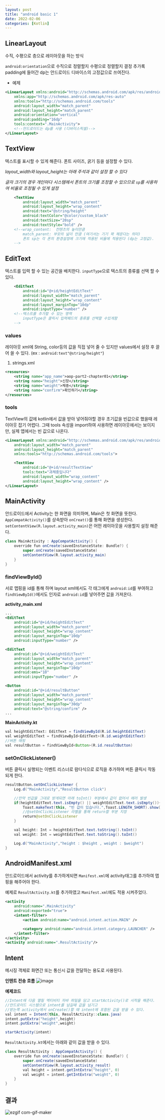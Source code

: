 ```yaml
---
layout: post
title: "android basic 1"
date: 2022-02-06
categories: [Kotlin]
---
```


## LinearLayout

수직, 수평으로 층으로 레이아웃을 하는 방식

`android:orientation`으로 수직으로 정렬할지 수평으로 정렬할지 결정 추가록 padding에 들어간 dp는 안드로이드 디바이스의 고정값으로 쓰여진다.

- 예제

```xml
<LinearLayout xmlns:android="http://schemas.android.com/apk/res/android"
    xmlns:app="http://schemas.android.com/apk/res-auto"
    xmlns:tools="http://schemas.android.com/tools"
    android:layout_width="match_parent"
    android:layout_height="match_parent"
    android:orientation="vertical"
    android:padding="16dp"
    tools:context=".MainActivity">
    <!--안드로이드는 dp를 사용 (디바이스픽셀)-->
</LinearLayout>
```

## TextView

텍스트를 표시할 수 있게 해준다. 폰트 사이즈, 굵기 등을 설정할 수 있다.

_layout_width와 layout_height는 아래 주석과 같이 설정 할 수 있다_

_글자 크기의 경우 개인마다 시스템에서 폰트의 크기를 조정할 수 있으므로 `sp`를 사용하여 비율로 조정될 수 있게 설정_

```xml
    <TextView
        android:layout_width="match_parent"
        android:layout_height="wrap_content"
        android:text="@string/height"
        android:textColor="@color/custom_black"
        android:textSize="20sp"
        android:textStyle="bold" />
    <!--wrap_content:  컨텐츠의 높이만큼
        match_parent: 부모의 넓이 만큼 (여기서는 기기 꽉 채운다는 의미)
        폰트 sp는 각 폰의 환경설정에 크기에 적용된 비율에 적용된다 (dp는 고정값).
    -->
```

## EditText

텍스트를 입력 할 수 있는 공간을 배치한다. `inputType`으로 텍스트의 종류를 선택 할 수 있다.

```xml
    <EditText
        android:id="@+id/heightEditText"
        android:layout_width="match_parent"
        android:layout_height="wrap_content"
        android:layout_marginTop="10dp"
        android:inputType="number" />
    <!--텍스트를 추가할 수 있는 영역
        inputType은 클릭시 입력패드의 종류를 선택할 수있게함
    -->
```

### values

레이아웃 xml에 String, color등의 값을 직접 넣어 줄 수 있지만 values에서 설정 후 끌어 쓸 수 있다. (ex : `android:text"@string/height"`)

1. strings.xml

```xml
<resources>
    <string name="app_name">aop-part2-chapter01</string>
    <string name="height">신장</string>
    <string name="weight">체중</string>
    <string name="confirm">확인하기</string>
</resources>
```

### tools

TextView의 값에 kotlin에서 값을 받아 넣어줘야할 경우 초기값을 빈값으로 했을때 레이아웃 잡기 어렵다. 그때 tools 속성을 import하여 사용하면 레이아웃에서는 보이지만, 실제 앱에서는 빈 값으로 나온다.

```xml
<LinearLayout xmlns:android="http://schemas.android.com/apk/res/android"
    android:layout_width="match_parent"
    android:layout_height="match_parent"
    xmlns:tools="http://schemas.android.com/tools">

    <TextView
        android:id="@+id/resultTextView"
        tools:text="과체중입니다"
        android:layout_width="wrap_content"
        android:layout_height="wrap_content" />
</LinearLayout>
```

## MainActivity

안드로이드에서 Activity는 한 화면을 의미하며, Main은 첫 화면을 뜻한다. `AppCompatActivity()`를 상속받아 `onCreat()`를 통해 화면을 생성한다. `setContentView(R.layout.activity_main)`은 어떤 레이아웃을 사용할지 설정 해준다.

```java
class MainActivity : AppCompatActivity() {
    override fun onCreate(savedInstanceState: Bundle?) {
        super.onCreate(savedInstanceState)
        setContentView(R.layout.activity_main)
    }
}
```

### findViewById()

서로 맵핑을 id를 통해 하며 layout xml에서도 각 태그에게 `android:id`를 부여하고 `findViewById()`에서도 인자로 `android:id`를 넣어주면 값을 가져온다.

**activity_main.xml**

```xml
...
<EditText
    android:id="@+id/heightEditText"
    android:layout_width="match_parent"
    android:layout_height="wrap_content"
    android:layout_marginTop="10dp"
    android:inputType="number" />

<EditText
    android:id="@+id/weightEditText"
    android:layout_width="match_parent"
    android:layout_height="wrap_content"
    android:layout_marginTop="10dp"
    android:ems="10"
    android:inputType="number" />

<Button
    android:id="@+id/resultButton"
    android:layout_width="match_parent"
    android:layout_height="wrap_content"
    android:layout_marginTop="30dp"
    android:text="@string/confirm" />
...
```

**MainActivity.kt**

```java
val heightEditText: EditText = findViewById(R.id.heightEditText)
val weightEditText = findViewById<EditText>(R.id.weightEditText)
//버튼 매핑
val resultButton = findViewById<Button>(R.id.resultButton)
```

### setOnClickListener()

버튼 클릭시 실행되는 이벤트 리스너로 람다식으로 로직을 추가하여 버튼 클릭시 작동 되게 한다.

```java
resultButton.setOnClickListener {
    Log.d("MainActivity","ResultButton click")

    //만약 빈값을 그대로 받게되면 아래 toInt() 부분에서 값이 없어서 에러 발생
    if(heightEditText.text.isEmpty() || weightEditText.text.isEmpty()){
        Toast.makeText(this, "빈 값이 있습니다.",Toast.LENGTH_SHORT).show()
        //@setOnClickListener 라벨을 통해 return할 부분 지정
        return@setOnClickListener
    }

    val height: Int = heightEditText.text.toString().toInt()
    val weight: Int = weightEditText.text.toString().toInt()

    Log.d("MainActivity","height : $height , weight : $weight")
}
```

## AndroidManifest.xml

안드로이드에서 activity를 추가하게되면 `Manifest.xml`에 activity태그를 추가하여 맵핑을 해주어야 한다.

예제로 `ResultActivity.kt`를 추가하였고 `Manifest.xml`에도 적용 시켜주었다.

```xml
<activity
    android:name=".MainActivity"
    android:exported="true">
    <intent-filter>
        <action android:name="android.intent.action.MAIN" />

        <category android:name="android.intent.category.LAUNCHER" />
    </intent-filter>
</activity>
<activity android:name=".ResultActivity"/>
```

## Intent

메시징 객체로 화면간 또는 통신시 값을 전달하는 용도로 사용된다.

**인텐트 전송 흐름**
![image](https://user-images.githubusercontent.com/65350890/152677124-1d9a3d77-3170-47b7-ba33-4ef3ff51d60c.png)

**예제코드**

```java
//Intent에 다음 열릴 엑티비티 자바 파일을 담고 startActivity()로 시작을 해준다.
//안드로이드 시스템으로 intent를 넘길때 값을 넘기고
//받는쪽 activity에서 onCreate()할 때 intent에 포함된 값을 받을 수 있다.
val intent = Intent(this, ResultActivity::class.java)
intent.putExtra("height",height)
intent.putExtra("weight",weight)

startActivity(intent)
```

`ResultActivity.kt`에서는 아래와 같이 값을 받을 수 있다.

```java
class ResultActivity : AppCompatActivity() {
    override fun onCreate(savedInstanceState: Bundle?) {
        super.onCreate(savedInstanceState)
        setContentView(R.layout.activity_result)
        val height = intent.getIntExtra("height", 0)
        val weight = intent.getIntExtra("weight", 0)
    }
}
```

## 결과

![ezgif com-gif-maker](https://user-images.githubusercontent.com/65350890/153207050-8b453698-c88d-40c2-8bc5-275195a4ef5d.gif)
